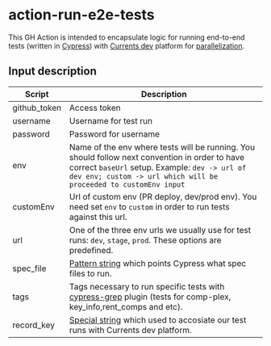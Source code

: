 # action-run-e2e-tests
This GH Action is intended to encapsulate logic for running end-to-end tests (written in [Cypress](https://docs.cypress.io/)) with [Currents dev](https://currents.dev/#faq) platform for [parallelization](https://docs.cypress.io/guides/guides/parallelization).

## Input description

| Script         | Description                                                                                                                                                                       |
| -------------- | --------------------------------------------------------------------------------------------------------------------------------------------------------------------------------- |
| github_token            | Access token                                                                                                                                         |
| username      | Username for test run                                                     |
| password       | Password for username                                                        |
| env    | Name of the env where tests will be running. You should follow next convention in order to have correct `baseUrl` setup. Example: `dev -> url of dev env; custom -> url which will be proceeded to customEnv input`                                   |
| customEnv     | Url of custom env (PR deploy, dev/prod env). You need set `env` to `custom` in order to run tests against this url. |
| url          | One of the three env urls we usually use for test runs: `dev`, `stage`, `prod`. These options are predefined.                                                                                                                                                   |
| spec_file          | [Pattern string](https://docs.cypress.io/guides/guides/command-line#cypress-run-spec-lt-spec-gt) which points Cypress what spec files to run.                                                                                                                                                                   |
| tags        | Tags necessary to run specific tests with [cypress-grep](https://github.com/cypress-io/cypress-grep) plugin (tests for comp-plex, key_info,rent_comps and etc).                                                                                                                          |
| record_key    | [Special string](https://currents.dev/readme/guides/record-key) which used to accosiate our test runs with Currents dev platform.                                                                                                                     |
